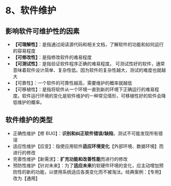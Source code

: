 # 8、软件维护

## 影响软件可维护性的因素

- **【可理解性】**：是指通过阅读源代码和相关文档，了解软件的功能和如何运行的容易程度
- **【可修改性】**：是指修改软件的难易程度
- **【可测试性】**：是指验证软件程序正确的难易程度。
  可测试性好的软件，通常意味着软件设计简单、复杂性低。因为软件的复杂性越大，测试的难度也就越大
- 【可靠性】：一个软件的可靠性越高，需要维护的概率就越低
- 【可移植性】：是指将软件从一个环境一直到新的环境下正确运行的难易程度。软件运行环境的变化是软件维护的一种常见情形，可移植性好的软件会降低维护的概率。

## 软件维护的类型

- 正确性维护【修 BUG】：**识别和纠正软件错误/缺陷**，测试不可能发现所有错误
- 适应性维护【应变】：指使应用软件**适应环境变化**【外部环境、数据环境】而进行的修改
- 完善性维护【新需求】：**扩充功能和改善性能**而进行的修改
- 预防性维护【针对未来】：为了**适应未来**的软硬件环境的变化，应主动增加预防性的新的功能，以使用系统适应各类变化而不被淘汰。经典案例：【专用】改为【通用】
